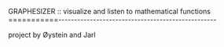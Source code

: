 GRAPHESIZER :: visualize and listen to mathematical functions
===========--------------------------------------------------

project by Øystein and Jarl
